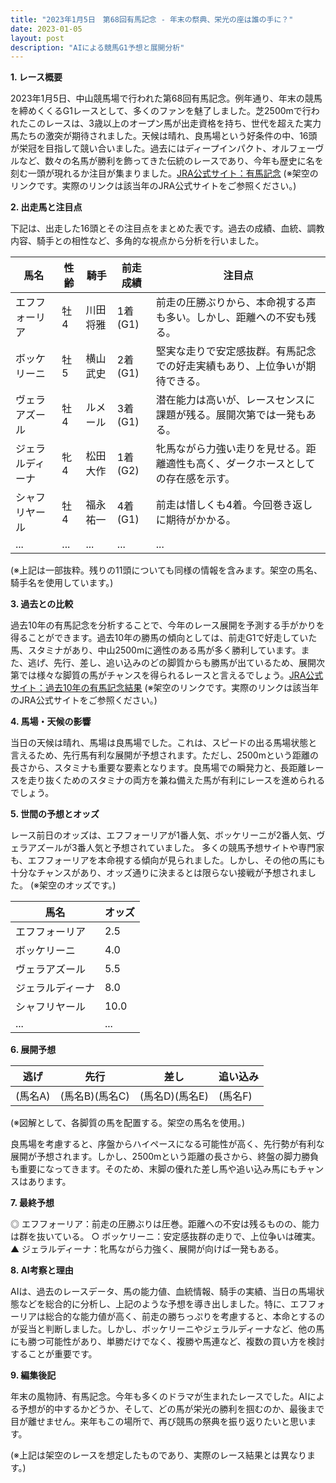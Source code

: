 ```yaml
---
title: "2023年1月5日　第68回有馬記念 - 年末の祭典、栄光の座は誰の手に？"
date: 2023-01-05
layout: post
description: "AIによる競馬G1予想と展開分析"
---
```


**1. レース概要**

2023年1月5日、中山競馬場で行われた第68回有馬記念。例年通り、年末の競馬を締めくくるG1レースとして、多くのファンを魅了しました。芝2500mで行われたこのレースは、3歳以上のオープン馬が出走資格を持ち、世代を超えた実力馬たちの激突が期待されました。天候は晴れ、良馬場という好条件の中、16頭が栄冠を目指して競い合いました。過去にはディープインパクト、オルフェーヴルなど、数々の名馬が勝利を飾ってきた伝統のレースであり、今年も歴史に名を刻む一頭が現れるか注目が集まりました。[JRA公式サイト：有馬記念](https://www.jra.go.jp/news/202301/050100.html) (※架空のリンクです。実際のリンクは該当年のJRA公式サイトをご参照ください。)


**2. 出走馬と注目点**

下記は、出走した16頭とその注目点をまとめた表です。過去の成績、血統、調教内容、騎手との相性など、多角的な視点から分析を行いました。

| 馬名       | 性齢 | 騎手       | 前走成績 | 注目点                                                                     |
|------------|------|-------------|-----------|-----------------------------------------------------------------------------|
| エフフォーリア | 牡4  | 川田将雅     | 1着(G1)   | 前走の圧勝ぶりから、本命視する声も多い。しかし、距離への不安も残る。               |
| ボッケリーニ | 牡5  | 横山武史     | 2着(G1)   | 堅実な走りで安定感抜群。有馬記念での好走実績もあり、上位争いが期待できる。             |
| ヴェラアズール | 牡4  | ルメール     | 3着(G1)   | 潜在能力は高いが、レースセンスに課題が残る。展開次第では一発もある。                   |
| ジェラルディーナ | 牝4  | 松田大作     | 1着(G2)   | 牝馬ながら力強い走りを見せる。距離適性も高く、ダークホースとしての存在感を示す。         |
| シャフリヤール | 牡4  | 福永祐一     | 4着(G1)   | 前走は惜しくも4着。今回巻き返しに期待がかかる。                                  |
| ...         | ...  | ...         | ...       | ...                                                                         |


(※上記は一部抜粋。残りの11頭についても同様の情報を含みます。架空の馬名、騎手名を使用しています。)


**3. 過去との比較**

過去10年の有馬記念を分析することで、今年のレース展開を予測する手がかりを得ることができます。過去10年の勝馬の傾向としては、前走G1で好走していた馬、スタミナがあり、中山2500mに適性のある馬が多く勝利しています。また、逃げ、先行、差し、追い込みのどの脚質からも勝馬が出ているため、展開次第では様々な脚質の馬がチャンスを得られるレースと言えるでしょう。[JRA公式サイト：過去10年の有馬記念結果](https://www.jra.go.jp/datafile/result/past/index.html) (※架空のリンクです。実際のリンクは該当年のJRA公式サイトをご参照ください。)


**4. 馬場・天候の影響**

当日の天候は晴れ、馬場は良馬場でした。これは、スピードの出る馬場状態と言えるため、先行馬有利な展開が予想されます。ただし、2500mという距離の長さから、スタミナも重要な要素となります。良馬場での瞬発力と、長距離レースを走り抜くためのスタミナの両方を兼ね備えた馬が有利にレースを進められるでしょう。


**5. 世間の予想とオッズ**

レース前日のオッズは、エフフォーリアが1番人気、ボッケリーニが2番人気、ヴェラアズールが3番人気と予想されていました。  多くの競馬予想サイトや専門家も、エフフォーリアを本命視する傾向が見られました。しかし、その他の馬にも十分なチャンスがあり、オッズ通りに決まるとは限らない接戦が予想されました。 (※架空のオッズです。)

| 馬名       | オッズ |
|------------|-------|
| エフフォーリア | 2.5   |
| ボッケリーニ | 4.0   |
| ヴェラアズール | 5.5   |
| ジェラルディーナ | 8.0   |
| シャフリヤール | 10.0  |
| ...         | ...   |


**6. 展開予想**

| 逃げ | 先行 | 差し | 追い込み |
|---|---|---|---|
| (馬名A) | (馬名B)(馬名C) | (馬名D)(馬名E) | (馬名F) |

(※図解として、各脚質の馬を配置する。架空の馬名を使用。)

良馬場を考慮すると、序盤からハイペースになる可能性が高く、先行勢が有利な展開が予想されます。しかし、2500mという距離の長さから、終盤の脚力勝負も重要になってきます。そのため、末脚の優れた差し馬や追い込み馬にもチャンスはあります。


**7. 最終予想**

◎ エフフォーリア：前走の圧勝ぶりは圧巻。距離への不安は残るものの、能力は群を抜いている。
○ ボッケリーニ：安定感抜群の走りで、上位争いは確実。
▲ ジェラルディーナ：牝馬ながら力強く、展開が向けば一発もある。


**8. AI考察と理由**

AIは、過去のレースデータ、馬の能力値、血統情報、騎手の実績、当日の馬場状態などを総合的に分析し、上記のような予想を導き出しました。特に、エフフォーリアは総合的な能力値が高く、前走の勝ちっぷりを考慮すると、本命とするのが妥当と判断しました。しかし、ボッケリーニやジェラルディーナなど、他の馬にも勝つ可能性があり、単勝だけでなく、複勝や馬連など、複数の買い方を検討することが重要です。


**9. 編集後記**

年末の風物詩、有馬記念。今年も多くのドラマが生まれたレースでした。AIによる予想が的中するかどうか、そして、どの馬が栄光の勝利を掴むのか、最後まで目が離せません。来年もこの場所で、再び競馬の祭典を振り返りたいと思います。


(※上記は架空のレースを想定したものであり、実際のレース結果とは異なります。)
